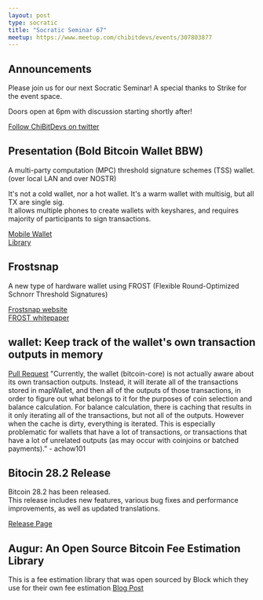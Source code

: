 ```yaml
---
layout: post
type: socratic
title: "Socratic Seminar 67"
meetup: https://www.meetup.com/chibitdevs/events/307803877
---
```


## Announcements

Please join us for our next Socratic Seminar! A special thanks to Strike for the event space.

Doors open at 6pm with discussion starting shortly after!

[Follow ChiBitDevs on twitter](https://x.com/chibitdevs)

## Presentation (Bold Bitcoin Wallet BBW)

A multi-party computation (MPC) threshold signature schemes (TSS) wallet.  
(over local LAN and over NOSTR)

It's not a cold wallet, nor a hot wallet. It's a warm wallet with multisig, but all TX are single sig.  
It allows multiple phones to create wallets with keyshares, and requires majority of participants to sign transactions.

[Mobile Wallet](https://github.com/BoldBitcoinWallet/BoldWallet)  
[Library](https://github.com/BoldBitcoinWallet/BBMTLib)

## Frostsnap

A new type of hardware wallet using FROST (Flexible Round-Optimized Schnorr Threshold Signatures)

[Frostsnap website](https://frostsnap.com/)  
[FROST whitepaper](https://eprint.iacr.org/2020/852.pdf?ref=glossary.blockstream.com)

## wallet: Keep track of the wallet's own transaction outputs in memory

[Pull Request](https://github.com/bitcoin/bitcoin/pull/27286)
"Currently, the wallet (bitcoin-core) is not actually aware about its own transaction outputs. Instead, it will iterate all of the transactions stored in mapWallet, and then all of the outputs of those transactions, in order to figure out what belongs to it for the purposes of coin selection and balance calculation. For balance calculation, there is caching that results in it only iterating all of the transactions, but not all of the outputs. However when the cache is dirty, everything is iterated. This is especially problematic for wallets that have a lot of transactions, or transactions that have a lot of unrelated outputs (as may occur with coinjoins or batched payments).” - achow101

## Bitocin 28.2 Release

Bitcoin 28.2 has been released.  
This release includes new features, various bug fixes and performance improvements, as well as updated translations.

[Release Page](https://bitcoincore.org/en/releases/28.2/)

## Augur: An Open Source Bitcoin Fee Estimation Library

This is a fee estimation library that was open sourced by Block which they use for their own fee estimation
[Blog Post](https://engineering.block.xyz/blog/augur-an-open-source-bitcoin-fee-estimation-library)
